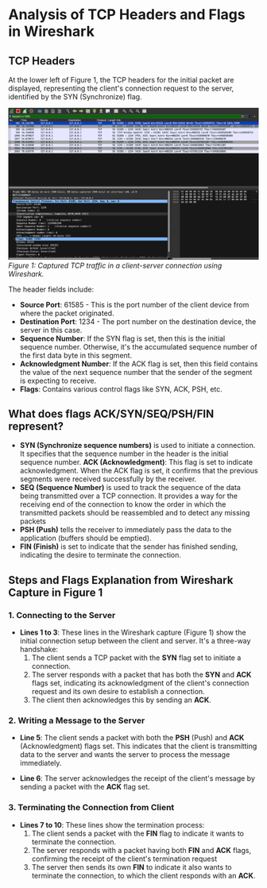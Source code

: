 # Analysis of TCP Headers and Flags in Wireshark

## TCP Headers

At the lower left of Figure 1, the TCP headers for the initial packet are displayed, representing the client's connection request to the server, identified by the SYN (Synchronize) flag.

![Client-Server TCP Connection](clientServerConnection.png)
*Figure 1: Captured TCP traffic in a client-server connection using Wireshark.*

The header fields include:

- **Source Port**: 61585 - This is the port number of the client device from where the packet originated.
- **Destination Port**: 1234 - The port number on the destination device, the server in this case.
- **Sequence Number**: If the SYN flag is set, then this is the initial sequence number. Otherwise, it's the accumulated sequence number of the first data byte in this segment.
- **Acknowledgment Number**: If the ACK flag is set, then this field contains the value of the next sequence number that the sender of the segment is expecting to receive.
- **Flags**: Contains various control flags like SYN, ACK, PSH, etc. 

## What does flags ACK/SYN/SEQ/PSH/FIN represent?
- **SYN (Synchronize sequence numbers)** is used to initiate a connection. It specifies that the sequence number in the header is the initial sequence number.
**ACK (Acknowledgment)**: This flag is set to indicate acknowledgment. When the ACK flag is set, it confirms that the previous segments were received successfully by the receiver.
- **SEQ (Sequence Number)** is used to track the sequence of the data being transmitted over a TCP connection. It provides a way for the receiving end of the connection to know the order in which the transmitted packets should be reassembled and to detect any missing packets
- **PSH (Push)** tells the receiver to immediately pass the data to the application (buffers should be emptied).
- **FIN (Finish)** is set to indicate that the sender has finished sending, indicating the desire to terminate the connection.

## Steps and Flags Explanation from Wireshark Capture in Figure 1

### 1. Connecting to the Server

- **Lines 1 to 3**: These lines in the Wireshark capture (Figure 1) show the initial connection setup between the client and server. It's a three-way handshake:
  1. The client sends a TCP packet with the **SYN** flag set to initiate a connection.
  2. The server responds with a packet that has both the **SYN** and **ACK** flags set, indicating its acknowledgment of the client's connection request and its own desire to establish a connection.
  3. The client then acknowledges this by sending an **ACK**.

### 2. Writing a Message to the Server

- **Line 5**: The client sends a packet with both the **PSH** (Push) and **ACK** (Acknowledgment) flags set. This indicates that the client is transmitting data to the server and wants the server to process the message immediately.

- **Line 6**: The server acknowledges the receipt of the client's message by sending a packet with the **ACK** flag set.


### 3. Terminating the Connection from Client

- **Lines 7 to 10**: These lines show the termination process:
  1. The client sends a packet with the **FIN** flag to indicate it wants to terminate the connection.
   2. The server responds with a packet having both **FIN** and **ACK** flags, confirming the receipt of the client's termination request
  3. The server then sends its own **FIN** to indicate it also wants to terminate the connection, to which the client responds with an **ACK**.

